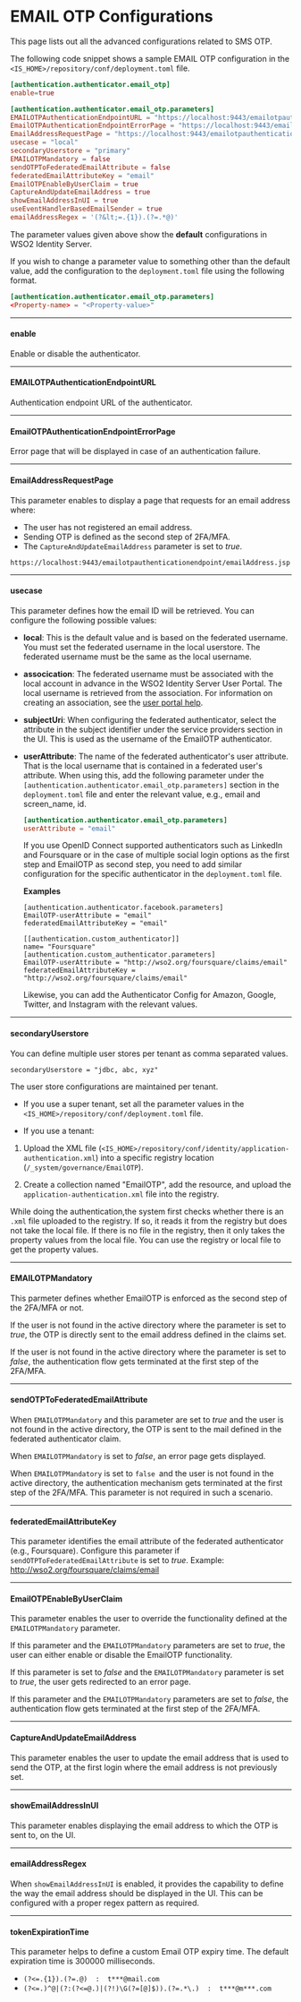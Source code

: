 # EMAIL OTP Configurations

This page lists out all the advanced configurations related to SMS OTP. 

The following code snippet shows a sample EMAIL OTP configuration in the `<IS_HOME>/repository/conf/deployment.toml` file. 

```toml
[authentication.authenticator.email_otp]
enable=true

[authentication.authenticator.email_otp.parameters]
EMAILOTPAuthenticationEndpointURL = "https://localhost:9443/emailotpauthenticationendpoint/emailotp.jsp"
EmailOTPAuthenticationEndpointErrorPage = "https://localhost:9443/emailotpauthenticationendpoint/emailotpError.jsp"
EmailAddressRequestPage = "https://localhost:9443/emailotpauthenticationendpoint/emailAddress.jsp"
usecase = "local"
secondaryUserstore = "primary"
EMAILOTPMandatory = false
sendOTPToFederatedEmailAttribute = false
federatedEmailAttributeKey = "email"
EmailOTPEnableByUserClaim = true
CaptureAndUpdateEmailAddress = true
showEmailAddressInUI = true
useEventHandlerBasedEmailSender = true
emailAddressRegex = '(?&lt;=.{1}).(?=.*@)'
```

The parameter values given above show the **default** configurations in WSO2 Identity Server. 

If you wish to change a parameter value to something other than the default value, add the configuration to the `deployment.toml` file using the following format.

```toml
[authentication.authenticator.email_otp.parameters]
<Property-name> = "<Property-value>"
```

----

#### enable 

Enable or disable the authenticator.

----

#### EMAILOTPAuthenticationEndpointURL 

Authentication endpoint URL of the authenticator.

----

#### EmailOTPAuthenticationEndpointErrorPage 

Error page that will be displayed in case of an authentication failure.

----

#### EmailAddressRequestPage

This parameter enables to display a page that requests for an email address where:

- The user has not registered an email address.
- Sending OTP is defined as the second step of 2FA/MFA.
- The `CaptureAndUpdateEmailAddress` parameter is set to *true*.

```tab="Example"
https://localhost:9443/emailotpauthenticationendpoint/emailAddress.jsp
```

----

#### usecase 

This parameter defines how the email ID will be retrieved. You can configure the following possible values:

- **local**: This is the default value and is based on the federated username. You must set the federated username in the local userstore. The federated username must be the same as the local username.

- **assocication**: The federated username must be associated with the local account in advance in the WSO2 Identity Server User Portal. The local username is retrieved from the association. For information on creating an association, see the [user portal help](insertlink).

- **subjectUri**: When configuring the federated authenticator, select the attribute in the subject identifier under the service providers section in the UI. This is used as the username of the EmailOTP authenticator.

- **userAttribute**: The name of the federated authenticator's user attribute. That is the local username that is contained in a federated user's attribute. When using this, add the following parameter under the `[authentication.authenticator.email_otp.parameters]` section in the `deployment.toml` file and enter the relevant value, e.g., email and screen_name, id.

    ```toml
    [authentication.authenticator.email_otp.parameters]
    userAttribute = "email"
    ```

    If you use OpenID Connect supported authenticators such as LinkedIn and Foursquare or in the case of multiple social login options as the first step and EmailOTP as second step, you need to add similar configuration for the specific authenticator in the `deployment.toml` file.

    **Examples**

    ```tab="Facebook"
    [authentication.authenticator.facebook.parameters]
    EmailOTP-userAttribute = "email"
    federatedEmailAttributeKey = "email"
    ```

    ```tab="Foursquare"
    [[authentication.custom_authenticator]]
    name= "Foursquare"
    [authentication.custom_authenticator.parameters]
    EmailOTP-userAttribute = "http://wso2.org/foursquare/claims/email"
    federatedEmailAttributeKey = "http://wso2.org/foursquare/claims/email"
    ```

    Likewise, you can add the Authenticator Config for Amazon, Google, Twitter, and Instagram with the relevant values.

----

#### secondaryUserstore

You can define multiple user stores per tenant as comma separated values.

```tab="Example"
secondaryUserstore = "jdbc, abc, xyz"
```

The user store configurations are maintained per tenant.

- If you use a super tenant, set all the parameter values in the `<IS_HOME>/repository/conf/deployment.toml` file.

- If you use a tenant: 

1. Upload the XML file (`<IS_HOME>/repository/conf/identity/application-authentication.xml`) into a specific registry location (`/_system/governance/EmailOTP`).

2. Create a collection named "EmailOTP", add the resource, and upload the `application-authentication.xml` file into the registry.

While doing the authentication,the system first checks whether there is an `.xml` file uploaded to the registry. If so, it reads it from the registry but does not take the local file. If there is no file in the registry, then it only takes the property values from the local file.
You can use the registry or local file to get the property values.

----

#### EMAILOTPMandatory

This parmeter defines whether EmailOTP is enforced as the second step of the 2FA/MFA or not.

If the user is not found in the active directory where the parameter is set to *true*, the OTP is directly sent to the email address defined in the claims set.

If the user is not found in the active directory where the parameter is set to *false*, the authentication flow gets terminated at the first step of the 2FA/MFA.

----

#### sendOTPToFederatedEmailAttribute

When `EMAILOTPMandatory` and this parameter are set to *true* and the user is not found in the active directory, the OTP is sent to the mail defined in the federated authenticator claim.

When `EMAILOTPMandatory` is set to *false*, an error page gets displayed.

When `EMAILOTPMandatory` is set to `false `and the user is not found in the active directory, the authentication mechanism gets terminated at the first step of the 2FA/MFA. This parameter is not required in such a scenario.

----

#### federatedEmailAttributeKey

This parameter identifies the email attribute of the federated authenticator (e.g., Foursquare).
Configure this parameter if `sendOTPToFederatedEmailAttribute` is set to *true*. Example: http://wso2.org/foursquare/claims/email

----

#### EmailOTPEnableByUserClaim

This parameter enables the user to override the functionality defined at the `EMAILOTPMandatory` parameter.

If this parameter and the `EMAILOTPMandatory` parameters are set to *true*, the user can either enable or disable the EmailOTP functionality.

If this parameter is set to *false* and the `EMAILOTPMandatory` parameter is set to *true*, the user gets redirected to an error page.

If this parameter and the `EMAILOTPMandatory` parameters are set to *false*, the authentication flow gets terminated at the first step of the 2FA/MFA.


----

#### CaptureAndUpdateEmailAddress

This parameter enables the user to update the email address that is used to send the OTP, at the first login where the email address is not previously set.

----

#### showEmailAddressInUI

This parameter enables displaying the email address to which the OTP is sent to, on the UI.

----

#### emailAddressRegex

When `showEmailAddressInUI` is enabled, it provides the capability to define the way the email address should be displayed in the UI. This can be configured with a proper regex pattern as required.</td>

----

#### tokenExpirationTime

This parameter helps to define a custom Email OTP expiry time. The default expiration time is 300000 milliseconds.

-   `(?<=.{1}).(?=.@)  :  t***@mail.com`
-   `(?<=.)^@|(?:(?<=@.)|(?!)\G(?=[@]$)).(?=.*\.)  :  t***@m***.com`
